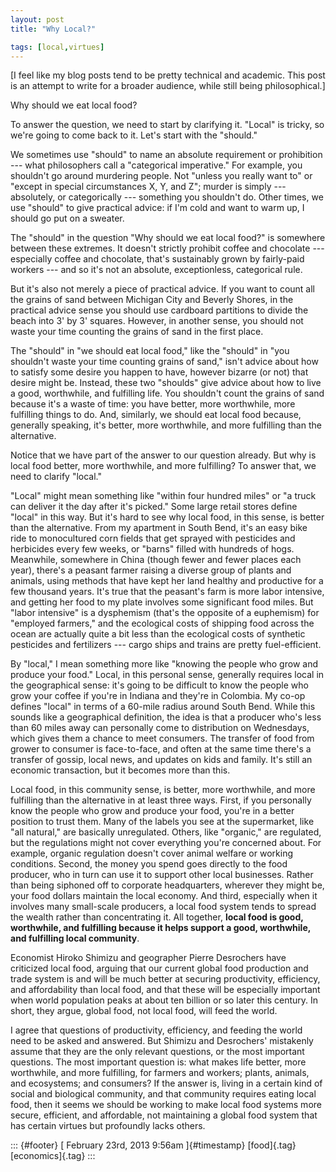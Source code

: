 ```yaml
---
layout: post
title: "Why Local?"

tags: [local,virtues]
---
```



\[I feel like my blog posts tend to be pretty technical and academic. This post is an attempt to write for a broader audience, while still being philosophical.\]

Why should we eat local food?

To answer the question, we need to start by clarifying it. "Local" is tricky, so we're going to come back to it. Let's start with the "should."

We sometimes use "should" to name an absolute requirement or prohibition --- what philosophers call a "categorical imperative." For example, you shouldn't go around murdering people. Not "unless you really want to" or "except in special circumstances X, Y, and Z"; murder is simply --- absolutely, or categorically --- something you shouldn't do. Other times, we use "should" to give practical advice: if I'm cold and want to warm up, I should go put on a sweater.

The "should" in the question "Why should we eat local food?" is somewhere between these extremes. It doesn't strictly prohibit coffee and chocolate --- especially coffee and chocolate, that's sustainably grown by fairly-paid workers --- and so it's not an absolute, exceptionless, categorical rule.

But it's also not merely a piece of practical advice. If you want to count all the grains of sand between Michigan City and Beverly Shores, in the practical advice sense you should use cardboard partitions to divide the beach into 3' by 3' squares. However, in another sense, you should not waste your time counting the grains of sand in the first place.

The "should" in "we should eat local food," like the "should" in "you shouldn't waste your time counting grains of sand," isn't advice about how to satisfy some desire you happen to have, however bizarre (or not) that desire might be. Instead, these two "shoulds" give advice about how to live a good, worthwhile, and fulfilling life. You shouldn't count the grains of sand because it's a waste of time: you have better, more worthwhile, more fulfilling things to do. And, similarly, we should eat local food because, generally speaking, it's better, more worthwhile, and more fulfilling than the alternative.

Notice that we have part of the answer to our question already. But why is local food better, more worthwhile, and more fulfilling? To answer that, we need to clarify "local."

"Local" might mean something like "within four hundred miles" or "a truck can deliver it the day after it's picked." Some large retail stores define "local" in this way. But it's hard to see why local food, in this sense, is better than the alternative. From my apartment in South Bend, it's an easy bike ride to monocultured corn fields that get sprayed with pesticides and herbicides every few weeks, or "barns" filled with hundreds of hogs. Meanwhile, somewhere in China (though fewer and fewer places each year), there's a peasant farmer raising a diverse group of plants and animals, using methods that have kept her land healthy and productive for a few thousand years. It's true that the peasant's farm is more labor intensive, and getting her food to my plate involves some significant food miles. But "labor intensive" is a dysphemism (that's the opposite of a euphemism) for "employed farmers," and the ecological costs of shipping food across the ocean are actually quite a bit less than the ecological costs of synthetic pesticides and fertilizers --- cargo ships and trains are pretty fuel-efficient.

By "local," I mean something more like "knowing the people who grow and produce your food." Local, in this personal sense, generally requires local in the geographical sense: it's going to be difficult to know the people who grow your coffee if you're in Indiana and they're in Colombia. My co-op defines "local" in terms of a 60-mile radius around South Bend. While this sounds like a geographical definition, the idea is that a producer who's less than 60 miles away can personally come to distribution on Wednesdays, which gives them a chance to meet consumers. The transfer of food from grower to consumer is face-to-face, and often at the same time there's a transfer of gossip, local news, and updates on kids and family. It's still an economic transaction, but it becomes more than this.

Local food, in this community sense, is better, more worthwhile, and more fulfilling than the alternative in at least three ways. First, if you personally know the people who grow and produce your food, you're in a better position to trust them. Many of the labels you see at the supermarket, like "all natural," are basically unregulated. Others, like "organic," are regulated, but the regulations might not cover everything you're concerned about. For example, organic regulation doesn't cover animal welfare or working conditions. Second, the money you spend goes directly to the food producer, who in turn can use it to support other local businesses. Rather than being siphoned off to corporate headquarters, wherever they might be, your food dollars maintain the local economy. And third, especially when it involves many small-scale producers, a local food system tends to spread the wealth rather than concentrating it. All together, **local food is good, worthwhile, and fulfilling because it helps support a good, worthwhile, and fulfilling local community**.

Economist Hiroko Shimizu and geographer Pierre Desrochers have criticized local food, arguing that our current global food production and trade system is and will be much better at securing productivity, efficiency, and affordability than local food, and that these will be especially important when world population peaks at about ten billion or so later this century. In short, they argue, global food, not local food, will feed the world.

I agree that questions of productivity, efficiency, and feeding the world need to be asked and answered. But Shimizu and Desrochers' mistakenly assume that they are the only relevant questions, or the most important questions. The most important question is: what makes life better, more worthwhile, and more fulfilling, for farmers and workers; plants, animals, and ecosystems; and consumers? If the answer is, living in a certain kind of social and biological community, and that community requires eating local food, then it seems we should be working to make local food systems more secure, efficient, and affordable, not maintaining a global food system that has certain virtues but profoundly lacks others.

::: {#footer}
[ February 23rd, 2013 9:56am ]{#timestamp} [food]{.tag} [economics]{.tag}
:::


